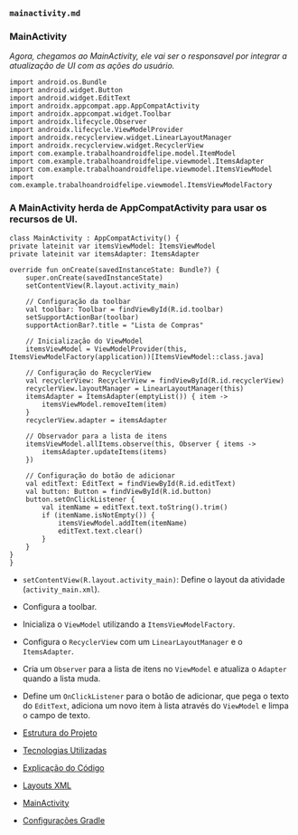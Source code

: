 
### `mainactivity.md`


### MainActivity

*Agora, chegamos ao MainActivity, ele vai ser o responsavel por integrar a atualização de UI com as ações do usuário.*

```
import android.os.Bundle
import android.widget.Button
import android.widget.EditText
import androidx.appcompat.app.AppCompatActivity
import androidx.appcompat.widget.Toolbar
import androidx.lifecycle.Observer
import androidx.lifecycle.ViewModelProvider
import androidx.recyclerview.widget.LinearLayoutManager
import androidx.recyclerview.widget.RecyclerView
import com.example.trabalhoandroidfelipe.model.ItemModel
import com.example.trabalhoandroidfelipe.viewmodel.ItemsAdapter
import com.example.trabalhoandroidfelipe.viewmodel.ItemsViewModel
import com.example.trabalhoandroidfelipe.viewmodel.ItemsViewModelFactory
```

### A MainActivity herda de AppCompatActivity para usar os recursos de UI.

```
class MainActivity : AppCompatActivity() {
private lateinit var itemsViewModel: ItemsViewModel
private lateinit var itemsAdapter: ItemsAdapter

override fun onCreate(savedInstanceState: Bundle?) {
    super.onCreate(savedInstanceState)
    setContentView(R.layout.activity_main)

    // Configuração da toolbar
    val toolbar: Toolbar = findViewById(R.id.toolbar)
    setSupportActionBar(toolbar)
    supportActionBar?.title = "Lista de Compras"

    // Inicialização do ViewModel
    itemsViewModel = ViewModelProvider(this, ItemsViewModelFactory(application))[ItemsViewModel::class.java]

    // Configuração do RecyclerView
    val recyclerView: RecyclerView = findViewById(R.id.recyclerView)
    recyclerView.layoutManager = LinearLayoutManager(this)
    itemsAdapter = ItemsAdapter(emptyList()) { item ->
        itemsViewModel.removeItem(item)
    }
    recyclerView.adapter = itemsAdapter

    // Observador para a lista de itens
    itemsViewModel.allItems.observe(this, Observer { items ->
        itemsAdapter.updateItems(items)
    })

    // Configuração do botão de adicionar
    val editText: EditText = findViewById(R.id.editText)
    val button: Button = findViewById(R.id.button)
    button.setOnClickListener {
        val itemName = editText.text.toString().trim()
        if (itemName.isNotEmpty()) {
            itemsViewModel.addItem(itemName)
            editText.text.clear()
        }
    }
}
}
```
- `setContentView(R.layout.activity_main)`: Define o layout da atividade (`activity_main.xml`).
- Configura a toolbar.
- Inicializa o `ViewModel` utilizando a `ItemsViewModelFactory`.
- Configura o `RecyclerView` com um `LinearLayoutManager` e o `ItemsAdapter`.
- Cria um `Observer` para a lista de itens no `ViewModel` e atualiza o `Adapter` quando a lista muda.
- Define um `OnClickListener` para o botão de adicionar, que pega o texto do `EditText`, adiciona um novo item à lista através do `ViewModel` e limpa o campo de texto.

- [Estrutura do Projeto](estrutura_projeto.md)
- [Tecnologias Utilizadas](tecnologias_utilizadas.md)
- [Explicação do Código](explicacao_codigo.md)
- [Layouts XML](layouts.md)
- [MainActivity](mainactivity.md)
- [Configurações Gradle](gradle_config.md)
